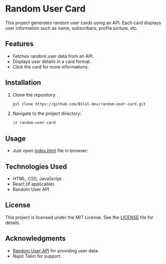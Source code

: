 # Random User Card

This project generates random user cards using an API. Each card displays user information such as name, subscribers, profile picture, etc.

## Features

- Fetches random user data from an API.
- Displays user details in a card format.
- Click the card for more informations.

## Installation

1. Clone the repository:
   ```bash
   git clone https://github.com/B1lol-dev/random-user-card.git
   ```
2. Navigate to the project directory:
   ```bash
   cd random-user-card
   ```

## Usage

- Just open [index.html](index.html) file in browser:

## Technologies Used

- HTML, CSS, JavaScript
- React (if applicable)
- Random User API

## License

This project is licensed under the MIT License. See the [LICENSE](LICENSE) file for details.

## Acknowledgments

- [Random User API](https://randomuser.me/) for providing user data.
- Najot Talim for support.
